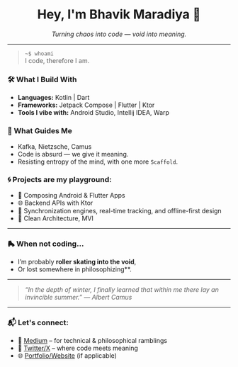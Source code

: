 <h1 align="center">Hey, I'm Bhavik Maradiya 👋</h1>

<p align="center">
  <em>
    Turning chaos into code — void into meaning.
  </em>
</p>


---

> `~$ whoami`  
> I code, therefore I am.

### 🛠 What I Build With
- **Languages:** Kotlin | Dart 
- **Frameworks:** Jetpack Compose | Flutter | Ktor
- **Tools I vibe with:** Android Studio, Intellij IDEA, Warp

### 🧭 What Guides Me
- Kafka, Nietzsche, Camus
- Code is absurd — we give it meaning.
- Resisting entropy of the mind, with one more `Scaffold`.

### 🌀 Projects are my playground:
- 📱 Composing Android & Flutter Apps  
- 🌐 Backend APIs with Ktor  
- 🔁 Synchronization engines, real-time tracking, and offline-first design  
- 🧪 Clean Architecture, MVI

---


### 🛼 When not coding...
- I’m probably **roller skating into the void**,  
- Or lost somewhere in philosophizing**.

---

> _“In the depth of winter, I finally learned that within me there lay an invincible summer.” — Albert Camus_

---

### 📬 Let's connect:
- 🧠 [Medium](https://medium.com/@yourusername) – for technical & philosophical ramblings  
- 💬 [Twitter/X](https://twitter.com/wroteitanyway) – where code meets meaning  
- 🌐 [Portfolio/Website](https://yourwebsite.com) (if applicable)

